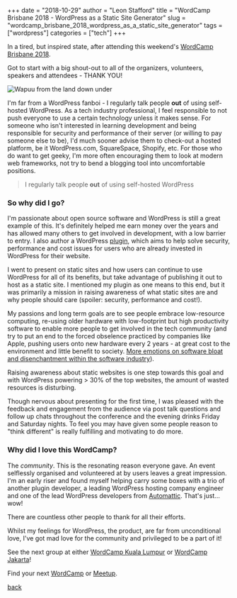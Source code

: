 +++
date = "2018-10-29"
author = "Leon Stafford"
title = "WordCamp Brisbane 2018 - WordPress as a Static Site Generator"
slug = "wordcamp_brisbane_2018_wordpress_as_a_static_site_generator"
tags = ["wordpress"]
categories = ["tech"]
+++

In a tired, but inspired state, after attending this weekend's [WordCamp Brisbane 2018](https://2018.brisbane.wordcamp.org/).

Got to start with a big shout-out to all of the organizers, volunteers, speakers and attendees - THANK YOU!

![Wapuu from the land down under](/images/wapuunder.gif)

I'm far from a WordPress fanboi - I regularly talk people **out** of using self-hosted WordPress. As a tech industry professional, I feel responsible to not push everyone to use a certain technology unless it makes sense. For someone who isn't interested in learning development and being responsible for security and performance of their server (or willing to pay someone else to be), I'd much sooner advise them to check-out a hosted platform, be it WordPress.com, SquareSpace, Shopify, etc. For those who do want to get geeky, I'm more often encouraging them to look at modern web frameworks, not try to bend a blogging tool into uncomfortable positions.

> I regularly talk people **out** of using self-hosted WordPress

### So why did I go?

I'm passionate about open source software and WordPress is still a great example of this. It's definitely helped me earn money over the years and has allowed many others to get involved in development, with a low barrier to entry. I also author a WordPress [plugin](https://wp2static.com), which aims to help solve security, performance and cost issues for users who are already invested in WordPress for their website.

I went to present on static sites and how users can continue to use WordPress for all of its benefits, but take advantage of publishing it out to host as a static site. I mentioned my plugin as one means to this end, but it was primarily a mission in raising awareness of what static sites are and why people should care (spoiler: security, performance and cost!).

My passions and long term goals are to see people embrace low-resource computing, re-using older hardware with low-footprint but high productivity software to enable more people to get involved in the tech community (and try to put an end to the forced obselence practiced by companies like Apple, pushing users onto new hardware every 2 years - at great cost to the environment and little benefit to society. [More emotions on software bloat and disenchantment within the software industry](http://tonsky.me/blog/disenchantment/)).

Raising awareness about static websites is one step towards this goal and with WordPress powering > 30% of the top websites, the amount of wasted resources is disturbing.

Though nervous about presenting for the first time, I was pleased with the feedback and engagement from the audience via post talk questions and follow up chats throughout the conference and the evening drinks Friday and Saturday nights. To feel you may have given some people reason to "think different" is really fulfilling and motivating to do more.

### Why did I love this WordCamp?

The *community*. This is the resonating reason everyone gave. An event selflessly organised and volunteered at by users leaves a great impression. I'm an early riser and found myself helping carry some boxes with a trio of another plugin developer, a leading WordPress hosting company engineer and one of the lead WordPress developers from [Automattic](https://automattic.com). That's just... wow!

There are countless other people to thank for all their efforts.

Whilst my feelings for WordPress, the product, are far from unconditional love, I've got mad love for the community and privileged to be a part of it!

See the next group at either [WordCamp Kuala Lumpur](https://2018.kualalumpur.wordcamp.org/) or [WordCamp Jakarta](https://2019.jakarta.wordcamp.org/)!

Find your next [WordCamp](https://central.wordcamp.org/) or [Meetup](https://www.meetup.com/topics/wordpress/).

[back](/)
